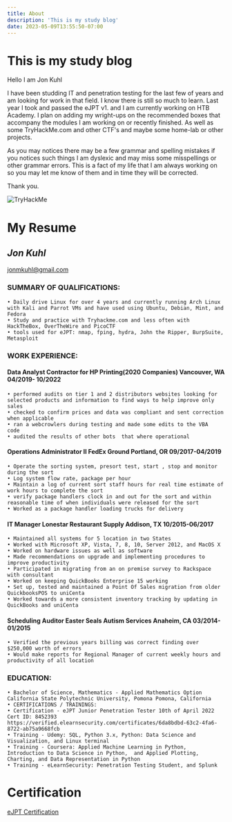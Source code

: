 ```yaml
---
title: About
description: 'This is my study blog'
date: 2023-05-09T13:55:50-07:00
---
```


# This is my study blog 

Hello I am Jon Kuhl

I have been studding IT and penetration testing for the last few of years and am looking for work in that field. I know there is still so much to learn. Last year I took and passed the eJPT v1. and I am currently working on HTB Academy.
I plan on adding my wright-ups on the recommended boxes that accompany the modules I am working on or recently finished. As well as some TryHackMe.com and other CTF's and maybe some home-lab or other projects.

As you may notices there may be a few grammar and spelling mistakes if you notices such things I am dyslexic and may miss some misspellings or other grammar errors. This is a fact of my life that I am always working on so you may let me know of them and in time they will be corrected. 

Thank you.

 <img src="https://tryhackme-badges.s3.amazonaws.com/Jon112358.png" alt="TryHackMe">

# My Resume 

## *Jon Kuhl*
jonmkuhl@gmail.com


### SUMMARY OF QUALIFICATIONS:
    • Daily drive Linux for over 4 years and currently running Arch Linux with Kali and Parrot VMs and have used using Ubuntu, Debian, Mint, and Fedora 
    • Study and practice with Tryhackme.com and less often with HackTheBox, OverTheWire and PicoCTF
    • tools used for eJPT: nmap, fping, hydra, John the Ripper, BurpSuite, Metasploit

### WORK EXPERIENCE:
   #### Data Analyst Contractor for HP Printing(2020 Companies) Vancouver, WA 04/2019- 10/2022
    • performed audits on tier 1 and 2 distributors websites looking for selected products and information to find ways to help improve only sales 
    • checked to confirm prices and data was compliant and sent correction when applicable
    • ran a webcrowlers during testing and made some edits to the VBA code   
    • audited the results of other bots  that where operational 

  #### Operations Administrator II FedEx Ground Portland, OR 09/2017-04/2019
    • Operate the sorting system, presort test, start , stop and monitor during the sort
    • Log system flow rate, package per hour 
    • Maintain a log of current sort staff hours for real time estimate of work hours to complete the sort
    • verify package handlers clock in and out for the sort and within reasonable time of when individuals were released for the sort
    • Worked as a package handler loading trucks for delivery

   #### IT Manager Lonestar Restaurant Supply Addison, TX 10/2015-06/2017
    • Maintained all systems for 5 location in two States 
    • Worked with Microsoft XP, Vista, 7, 8, 10, Server 2012, and MacOS X 
    • Worked on hardware issues as well as software
    • Made recommendations on upgrade and implementing procedures to improve productivity
    • Participated in migrating from an on premise survey to Rackspace with consultant 
    • Worked on keeping QuickBooks Enterprise 15 working 
    • Set up, tested and maintained a Point Of Sales migration from older QuickbooksPOS to uniCenta 
    • Worked towards a more consistent inventory tracking by updating in QuickBooks and uniCenta

   #### Scheduling Auditor Easter Seals Autism Services Anaheim, CA 03/2014-01/2015
    • Verified the previous years billing was correct finding over $250,000 worth of errors
    • Would make reports for Regional Manager of current weekly hours and productivity of all location 


  ### EDUCATION:
    • Bachelor of Science, Mathematics - Applied Mathematics Option California State Polytechnic University, Pomona Pomona, California
    • CERTIFICATIONS / TRAININGS:
    • Certification - eJPT Junior Penetration Tester 10th of April 2022 Cert ID: 8452393 https://verified.elearnsecurity.com/certificates/6da8bdbd-63c2-4fa6-8722-ab75a9668fcb
    • Training - Udemy: SQL, Python 3.x, Python: Data Science and Visualization, and Linux terminal
    • Training - Coursera: Applied Machine Learning in Python, Introduction to Data Science in Python,  and Applied Plotting, Charting, and Data Representation in Python
    • Training - eLearnSecurity: Penetration Testing Student, and Splunk

# Certification 

[eJPT Certification](https://verified.elearnsecurity.com/certificates/6da8bdbd-63c2-4fa6-8722-ab75a9668fcb)


